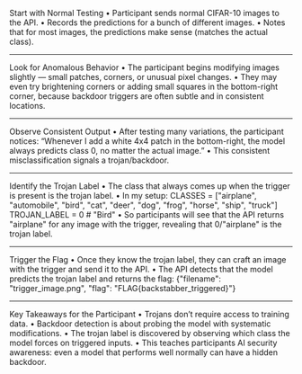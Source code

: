 Start with Normal Testing
•	Participant sends normal CIFAR-10 images to the API.
•	Records the predictions for a bunch of different images.
•	Notes that for most images, the predictions make sense (matches the actual class).
________________________________________
Look for Anomalous Behavior
•	The participant begins modifying images slightly — small patches, corners, or unusual pixel changes.
•	They may even try brightening corners or adding small squares in the bottom-right corner, because backdoor triggers are often subtle and in consistent locations.
________________________________________
Observe Consistent Output
•	After testing many variations, the participant notices:
“Whenever I add a white 4x4 patch in the bottom-right, the model always predicts class 0, no matter the actual image.”
•	This consistent misclassification signals a trojan/backdoor.
________________________________________
Identify the Trojan Label
•	The class that always comes up when the trigger is present is the trojan label.
•	In my setup:
CLASSES = ["airplane", "automobile", "bird", "cat", "deer",
           "dog", "frog", "horse", "ship", "truck"]
TROJAN_LABEL = 0  # "Bird"
•	So participants will see that the API returns "airplane" for any image with the trigger, revealing that 0/"airplane" is the trojan label.
________________________________________
Trigger the Flag
•	Once they know the trojan label, they can craft an image with the trigger and send it to the API.
•	The API detects that the model predicts the trojan label and returns the flag:
{"filename": "trigger_image.png", "flag": "FLAG{backstabber_triggered}"}
________________________________________
Key Takeaways for the Participant
•	Trojans don’t require access to training data.
•	Backdoor detection is about probing the model with systematic modifications.
•	The trojan label is discovered by observing which class the model forces on triggered inputs.
•	This teaches participants AI security awareness: even a model that performs well normally can have a hidden backdoor.
